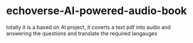 # echoverse-AI-powered-audio-book
totally it is a based on AI project, it coverts a text pdf into audio and answering the questions and translate the required langauges
